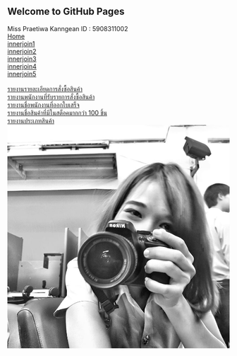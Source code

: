 ## Welcome to GitHub Pages

Miss Praetiwa Kanngean ID : 5908311002 <br>
[Home](https://praetiwa.000webhostapp.com/webmaster/menu02sub.php) <br>
[innerjoin1](http://localhost/php/innerjoin1.php)  <br>
[innerjoin2](http://localhost/php/innerjoin2.php)  <br>
[innerjoin3](http://localhost/php/innerjoin3.php) <br>
[innerjoin4](http://localhost/php/innerjoin4.php) <br>
[innerjoin5](http://localhost/php/innerjoin5.php)  <br> <br>
[รายงานรายละเอียดการสั่งซื้อสินค้า](http://localhost/php/join_where1.php)  <br>
[รายงานพนักงานที่รับรายการสั่งซื้อสินค้า](http://localhost/php/join_where2.php)  <br> 
[รายงานชื่อพนักงานที่ออกใบเสร็จ](http://localhost/php/join_where3.php)  <br>
[รายงานชื่อสินค้าที่มีในสต็อคมากกว่า 100 ชิ้น](http://localhost/php/join_where4.php)  <br>
[รายงานประเภทสินค้า](http://localhost/php/join_where5.php)   <br>
<img src="mm.jpg">



